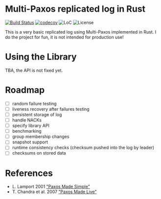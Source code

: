 # Multi-Paxos replicated log in Rust

[![Build Status](https://img.shields.io/travis/qkniep/multi-paxos-rs?logo=travis)](https://travis-ci.org/qkniep/multi-paxos-rs)
[![codecov](https://codecov.io/gh/qkniep/multi-paxos-rs/branch/master/graph/badge.svg)](https://codecov.io/gh/qkniep/multi-paxos-rs)
![LoC](https://tokei.rs/b1/github/qkniep/multi-paxos-rs?category=code)
![License](https://img.shields.io/github/license/qkniep/multi-paxos-rs)

This is a very basic replicated log using Multi-Paxos implemented in Rust.
I do the project for fun, it is not intended for production use!

# Using the Library

TBA, the API is not fixed yet.

# Roadmap

- [ ] random failure testing
- [ ] liveness recovery after failures testing
- [ ] persistent storage of log
- [ ] handle NACKs
- [ ] specify library API
- [ ] benchmarking
- [ ] group membership changes
- [ ] snapshot support
- [ ] runtime consistency checks (checksum pushed into the log by leader)
- [ ] checksums on stored data

# References

- L. Lamport 2001 ["Paxos Made Simple"](http://lamport.azurewebsites.net/pubs/paxos-simple.pdf)
- T. Chandra et al. 2007 ["Paxos Made Live"](http://www.read.seas.harvard.edu/~kohler/class/08w-dsi/chandra07paxos.pdf)
